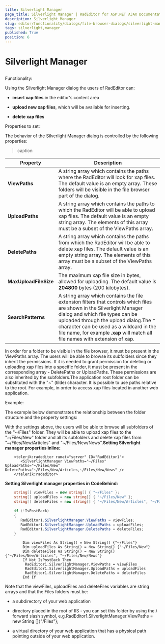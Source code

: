 ```yaml
---
title: Silverlight Manager
page_title: Silverlight Manager | RadEditor for ASP.NET AJAX Documentation
description: Silverlight Manager
slug: editor/functionality/dialogs/file-browser-dialogs/silverlight-manager
tags: silverlight,manager
published: True
position: 6
---
```


# Silverlight Manager



## 

Functionality:

Using the Silverlight Manager dialog the users of RadEditor can:

* **insert xap files** in the editor's content area

* **upload new xap files**, which will be available for inserting.

* **delete xap files**

Properties to set: 

The behavior of the Silverlight Manager dialog is controlled by the following properties:


>caption  

|  **Property**  |  **Description**  |
| ------ | ------ |
| **ViewPaths** |A string array which contains the paths where the RadEditor will look for xap files. The default value is an empty array. These folders will be visible in the file browser part of the dialog.|
| **UploadPaths** |A string array which contains the paths to which the RadEditor will be able to upload xap files. The default value is an empty string array. The elements of this array must be a subset of the ViewPaths array.|
| **DeletePaths** |A string array which contains the paths from which the RadEditor will be able to delete xap files. The default value is an empty string array. The elements of this array must be a subset of the ViewPaths array.|
| **MaxUploadFileSize** |The maximum xap file size in bytes, allowed for uploading. The default value is **204800** bytes (200 kilobytes).|
| **SearchPatterns** |A string array which contains the file extension filters that controls which files are shown in the Silverlight Manager dialog and which file types can be uploaded through the upload dialog.The * character can be used as a wildcard in the file name, for example **.xap** will match all file names with extension of xap.|

In order for a folder to be visible in the file browser, it must be present in the ViewPaths array. The users will be able to browse its subfolders since they inherit the permissions. If it is needed to grant permission for deleting or uploading xap files into a specific folder, it must be present in the corresponding array - DeletePaths or UploadPaths. These permissions are also inherited by the subfolders.The application root folder can be substituted with the "~" (tilde) character. It is possible to use paths relative to the root. For example, in order to access xap files located in another web application.

Example:

The example below demonstrates the relationship between the folder structure and the property settings:

With the settings above, the users will be able to browse all subfolders of the "~/Files" folder. They will be able to upload xap files to the "~/Files/New" folder and all its subfolders and delete xap files from "~/Files/New/Articles" and "~/Files/New/News".**Setting Silverlight manager properties inline:**

````ASPNET
	<telerik:radeditor runat="server" ID="RadEditor1">  
	   <SilverlightManager ViewPaths="~/Files" UploadPaths="~/Files/New" DeletePaths="~/Files/New/Articles,~/Files/New/News" />
	</telerik:radeditor> 
````



**Setting Silverlight manager properties in CodeBehind:**



````C#
	string[] viewFiles = new string[] { "~/Files" };
	string[] uploadFiles = new string[] { "~/Files/New" };
	string[] deleteFiles = new string[] { "~/Files/New/Articles", "~/Files/New/News" };
	
	if (!IsPostBack)
	{
	   RadEditor1.SilverlightManager.ViewPaths = viewFiles;
	   RadEditor1.SilverlightManager.UploadPaths = uploadFiles;
	   RadEditor1.SilverlightManager.DeletePaths = deleteFiles;
	} 
````
````VB.NET
		Dim viewFiles As String() = New String() {"~/Files"}
		Dim uploadFiles As String() = New String() {"~/Files/New"}
		Dim deleteFiles As String() = New String() {"~/Files/New/Articles", "~/Files/New/News"}
		If Not IsPostBack Then
		 RadEditor1.SilverlightManager.ViewPaths = viewFiles
		 RadEditor1.SilverlightManager.UploadPaths = uploadFiles
		 RadEditor1.SilverlightManager.DeletePaths = deleteFiles
		End If 
````


Note that the viewFiles, uploadFiles and deleteFiles variables are string arrays and that the Files folders must be:

* a subdirectory of your web application

* directory placed in the root of IIS - you can set this folder by using the / forward slash symbol, e.g.RadEditor1.SilverlightManager.ViewPaths = new String []{"/Files"};

* a virtual directory of your web application that has a physical path pointing outside of your web application.
